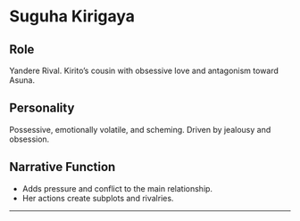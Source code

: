 # Suguha Kirigaya

## Role
Yandere Rival. Kirito’s cousin with obsessive love and antagonism toward Asuna.

## Personality
Possessive, emotionally volatile, and scheming. Driven by jealousy and obsession.

## Narrative Function
- Adds pressure and conflict to the main relationship.
- Her actions create subplots and rivalries.

---
